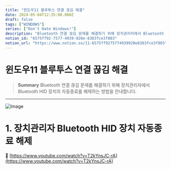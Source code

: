 ```yaml
---
title: "윈도우11 블루투스 연결 끊김 해결"
date: 2024-05-04T12:35:00.000Z
draft: false
tags: ["WINDOWS"]
series: ["Don't Hate Windows!"]
description: "Bluetooth 연결 끊김 문제를 해결하기 위해 장치관리자에서 Bluetooth HID 장치의 자동종료를 해제하는 방법을 안내합니다."
notion_id: "6575ff92-7577-4939-920e-8383fce3f803"
notion_url: "https://www.notion.so/11-6575ff9275774939920e8383fce3f803"
---
```


# 윈도우11 블루투스 연결 끊김 해결

> **Summary**
> Bluetooth 연결 끊김 문제를 해결하기 위해 장치관리자에서 Bluetooth HID 장치의 자동종료를 해제하는 방법을 안내합니다.

---


![Image](https://prod-files-secure.s3.us-west-2.amazonaws.com/09ccd4d5-876c-4bba-bbdf-cc77a0a11257/01e7561e-f0ae-40c6-8f74-3ca8221f8685/Untitled.png?X-Amz-Algorithm=AWS4-HMAC-SHA256&X-Amz-Content-Sha256=UNSIGNED-PAYLOAD&X-Amz-Credential=ASIAZI2LB46674PK2ESE%2F20250724%2Fus-west-2%2Fs3%2Faws4_request&X-Amz-Date=20250724T115729Z&X-Amz-Expires=3600&X-Amz-Security-Token=IQoJb3JpZ2luX2VjEAMaCXVzLXdlc3QtMiJHMEUCIQDpaO7q6rQ2wTjraLAIWcf%2FculnT%2Bkq%2FZQbWPXYvLNfJQIgUYUPS7Hg%2BgvVKpktGfkbQ89l8NXRrhlvZvr4y3%2FDHS4q%2FwMILBAAGgw2Mzc0MjMxODM4MDUiDE6tDBG0%2Fcimmmk28CrcA%2BX3xe2vEvJFgZ%2Bvhh46ILU4Qauuty4Vemwogx1qKX5GLBl0NRkmoibe98ipScefeG8PyXH6OWx9TyMrlIpwhvodStNqwJrQp3q2yBEdTQesBiSBm7TKKjX0ggRn%2B6yOj%2Bpeiv8KVZj7JjlFdPxBm9T0i2Kuz3XIryLudtAWqTzJdx7JlI%2FCFIUKgCmVjzjslNkpO2db1ZXcbs%2BO2AITwYNi%2B%2F4hzmRYfKpwIcL8D6Ac4hUfNaO3qHiEeilOYviRoEJCE95yh8mSnbTVAm34%2B5UA3s0wFybtWyZxhetDrwc%2FI5av4rHPYdBWPKl9Syi02nH%2FM4VV6b%2BMJstpVBnlBRTikRreFlDTkcRlucchpGUcMynzwizJo%2BLqhIiDeLVpVoPRqBD8K3kB5JrENRWI%2F%2BCE6j%2BPV8mtrf4A0ljQf%2Bpkmum5%2BVcOVZ4UephOKUDfGWRKKuoGZJSM8aPN37E8o7uqE2bwY29S28eGAiQrmiNmG4xcj6ZhpizxPnU%2BEVOsMBloiF7g8Qg8ow%2FcaEysxti%2BIYqUiH3L1kEdCC4fX%2BMi0wAL0Vb9WYqD215EhwXevqQ9GVxqKnZU8wS3QqsE%2BwpzNz107Ydlh%2FqqoLDzxR9quqeQdSw41WFcfv4GMI%2BbiMQGOqUBlsBwxzKsfqMUxcfWeAOvjqVe2KIZuLS%2BysRTY10F%2Bldn3L93WUR2skHzYorD0SmlZ5pZ33JHhUew2R1ffKXhOSJ6TR63eEBOlAguojbxlZgnWbBOrhNV1y%2BMpoIGd6skCCECBkGoi%2Be2DU5Af0l3BFXDVcq3HU23t8JRxm%2BvW6rhWm%2FgBMr5dZy47Dx50VLFNwlhMxTNg8aKrQdYYu8MpMZ%2FYfBd&X-Amz-Signature=d6f88b36ff0bb6212bb9d0e68036eae80579fc522db3cc702cc13951184f9209&X-Amz-SignedHeaders=host&x-amz-checksum-mode=ENABLED&x-id=GetObject)

# 1. 장치관리자 Bluetooth HID 장치 자동종료 해제

🔗 [https://www.youtube.com/watch?v=T2kYnsJC-rA](https://www.youtube.com/watch?v=T2kYnsJC-rA)

